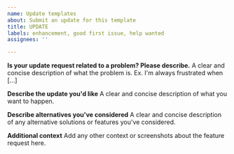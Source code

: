 ```yaml
---
name: Update templates
about: Submit an update for this template
title: UPDATE
labels: enhancement, good first issue, help wanted
assignees: ''

---
```


**Is your update request related to a problem? Please describe.**
A clear and concise description of what the problem is. Ex. I'm always frustrated when [...]

**Describe the update you'd like**
A clear and concise description of what you want to happen.

**Describe alternatives you've considered**
A clear and concise description of any alternative solutions or features you've considered.

**Additional context**
Add any other context or screenshots about the feature request here.